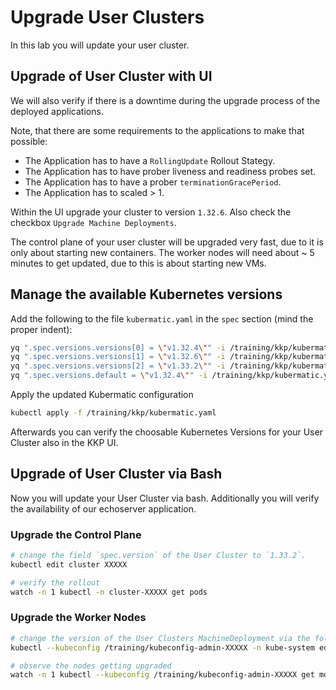 # Upgrade User Clusters

In this lab you will update your user cluster.

## Upgrade of User Cluster with UI

We will also verify if there is a downtime during the upgrade process of the deployed applications.

Note, that there are some requirements to the applications to make that possible:

- The Application has to have a `RollingUpdate` Rollout Stategy.
- The Application has to have prober liveness and readiness probes set.
- The Application has to have a prober `terminationGracePeriod`.
- The Application has to scaled > 1.

Within the UI upgrade your cluster to version `1.32.6`. Also check the checkbox `Upgrade Machine Deployments`.

The control plane of your user cluster will be upgraded very fast, due to it is only about starting new containers. The worker nodes will need about ~ 5 minutes to get updated, due to this is about starting new VMs.

## Manage the available Kubernetes versions

Add the following to the file `kubermatic.yaml` in the `spec` section (mind the proper indent):

```bash
yq ".spec.versions.versions[0] = \"v1.32.4\"" -i /training/kkp/kubermatic.yaml
yq ".spec.versions.versions[1] = \"v1.32.6\"" -i /training/kkp/kubermatic.yaml
yq ".spec.versions.versions[2] = \"v1.33.2\"" -i /training/kkp/kubermatic.yaml
yq ".spec.versions.default = \"v1.32.4\"" -i /training/kkp/kubermatic.yaml
```

Apply the updated Kubermatic configuration

```bash
kubectl apply -f /training/kkp/kubermatic.yaml
```

Afterwards you can verify the choosable Kubernetes Versions for your User Cluster also in the KKP UI.

## Upgrade of User Cluster via Bash

Now you will update your User Cluster via bash. Additionally you will verify the availability of our echoserver application.

### Upgrade the Control Plane

```bash
# change the field `spec.version` of the User Cluster to `1.33.2`.
kubectl edit cluster XXXXX

# verify the rollout
watch -n 1 kubectl -n cluster-XXXXX get pods
```

### Upgrade the Worker Nodes

```bash
# change the version of the User Clusters MachineDeployment via the following. Change the version of the field `spec.template.spec.versions.kubelet` to `1.33.2`.
kubectl --kubeconfig /training/kubeconfig-admin-XXXXX -n kube-system edit md XXXXX

# observe the nodes getting upgraded
watch -n 1 kubectl --kubeconfig /training/kubeconfig-admin-XXXXX get md,ms,machine,nodes -A
```
